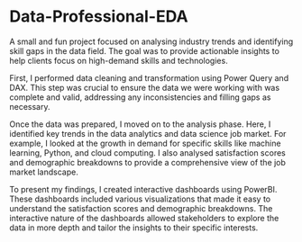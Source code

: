 # Data-Professional-EDA
A small and fun project focused on analysing industry trends and identifying skill gaps in the data field. The goal was to provide actionable insights to help clients focus on high-demand skills and technologies.

First, I performed data cleaning and transformation using Power Query and DAX. This step was crucial to ensure the data we were working with was complete and valid, addressing any inconsistencies and filling gaps as necessary.

Once the data was prepared, I moved on to the analysis phase. Here, I identified key trends in the data analytics and data science job market. For example, I looked at the growth in demand for specific skills like machine learning, Python, and cloud computing. I also analysed satisfaction scores and demographic breakdowns to provide a comprehensive view of the job market landscape.

To present my findings, I created interactive dashboards using PowerBI. These dashboards included various visualizations that made it easy to understand the satisfaction scores and demographic breakdowns. The interactive nature of the dashboards allowed stakeholders to explore the data in more depth and tailor the insights to their specific interests.

